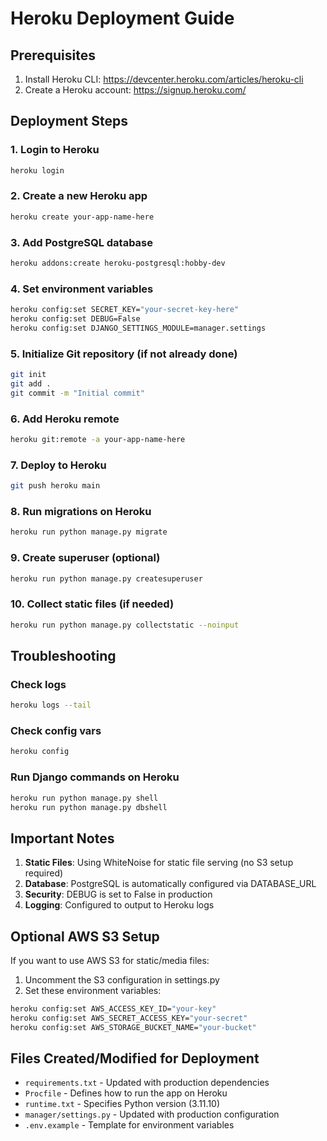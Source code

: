 # Heroku Deployment Guide

## Prerequisites
1. Install Heroku CLI: https://devcenter.heroku.com/articles/heroku-cli
2. Create a Heroku account: https://signup.heroku.com/

## Deployment Steps

### 1. Login to Heroku
```bash
heroku login
```

### 2. Create a new Heroku app
```bash
heroku create your-app-name-here
```

### 3. Add PostgreSQL database
```bash
heroku addons:create heroku-postgresql:hobby-dev
```

### 4. Set environment variables
```bash
heroku config:set SECRET_KEY="your-secret-key-here"
heroku config:set DEBUG=False
heroku config:set DJANGO_SETTINGS_MODULE=manager.settings
```

### 5. Initialize Git repository (if not already done)
```bash
git init
git add .
git commit -m "Initial commit"
```

### 6. Add Heroku remote
```bash
heroku git:remote -a your-app-name-here
```

### 7. Deploy to Heroku
```bash
git push heroku main
```

### 8. Run migrations on Heroku
```bash
heroku run python manage.py migrate
```

### 9. Create superuser (optional)
```bash
heroku run python manage.py createsuperuser
```

### 10. Collect static files (if needed)
```bash
heroku run python manage.py collectstatic --noinput
```

## Troubleshooting

### Check logs
```bash
heroku logs --tail
```

### Check config vars
```bash
heroku config
```

### Run Django commands on Heroku
```bash
heroku run python manage.py shell
heroku run python manage.py dbshell
```

## Important Notes

1. **Static Files**: Using WhiteNoise for static file serving (no S3 setup required)
2. **Database**: PostgreSQL is automatically configured via DATABASE_URL
3. **Security**: DEBUG is set to False in production
4. **Logging**: Configured to output to Heroku logs

## Optional AWS S3 Setup
If you want to use AWS S3 for static/media files:
1. Uncomment the S3 configuration in settings.py
2. Set these environment variables:
```bash
heroku config:set AWS_ACCESS_KEY_ID="your-key"
heroku config:set AWS_SECRET_ACCESS_KEY="your-secret"
heroku config:set AWS_STORAGE_BUCKET_NAME="your-bucket"
```

## Files Created/Modified for Deployment
- `requirements.txt` - Updated with production dependencies
- `Procfile` - Defines how to run the app on Heroku
- `runtime.txt` - Specifies Python version (3.11.10)
- `manager/settings.py` - Updated with production configuration
- `.env.example` - Template for environment variables